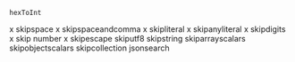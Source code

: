     hexToInt
x   skipspace
x   skipspaceandcomma
x   skipliteral
x   skipanyliteral
x   skipdigits
x   skip number
x   skipescape
    skiputf8
    skipstring
    skiparrayscalars
    skipobjectscalars
    skipcollection
    jsonsearch
